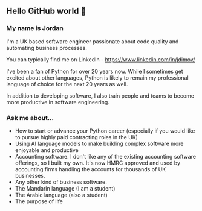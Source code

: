 ## Hello GitHub world 👋

### My name is Jordan

I'm a UK based software engineer passionate about code quality and automating business processes. 

You can typically find me on LinkedIn - https://www.linkedin.com/in/jdimov/ 

I've been a fan of Python for over 20 years now. While I sometimes get excited about other languages, Python is likely to remain my professional language of choice for the next 20 years as well. 

In addition to developing software, I also train people and teams to become more productive in software engineering. 

### Ask me about...

- How to start or advance your Python career (especially if you would like to pursue highly paid contracting roles in the UK)
- Using AI language models to make building complex software more enjoyable and productive
- Accounting software. I don't like any of the existing accounting software offerings, so I built my own. It's now HMRC approved and used by accounting firms handling the accounts for thousands of UK businesses. 
- Any other kind of business software. 
- The Mandarin language (I am a student)
- The Arabic language (also a student)
- The purpose of life
